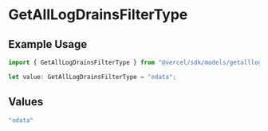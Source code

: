 # GetAllLogDrainsFilterType

## Example Usage

```typescript
import { GetAllLogDrainsFilterType } from "@vercel/sdk/models/getalllogdrainsop.js";

let value: GetAllLogDrainsFilterType = "odata";
```

## Values

```typescript
"odata"
```